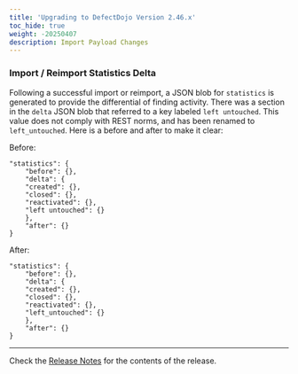 ```yaml
---
title: 'Upgrading to DefectDojo Version 2.46.x'
toc_hide: true
weight: -20250407
description: Import Payload Changes
---
```


### Import / Reimport Statistics Delta

Following a successful import or reimport, a JSON blob for `statistics` is generated to provide the differential of finding activity.
There was a section in the `delta` JSON blob that referred to a key labeled `left untouched`. This value does not comply with REST
norms, and has been renamed to `left_untouched`. Here is a before and after to make it clear:

Before:

    "statistics": {
        "before": {},
        "delta": {
        "created": {},
        "closed": {},
        "reactivated": {},
        "left untouched": {}
        },
        "after": {}
    }

After:

    "statistics": {
        "before": {},
        "delta": {
        "created": {},
        "closed": {},
        "reactivated": {},
        "left_untouched": {}
        },
        "after": {}
    }

---

Check the [Release Notes](https://github.com/DefectDojo/django-DefectDojo/releases/tag/2.46.0) for the contents of the release.
